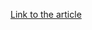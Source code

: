 [Link to the article](https://www.welivesecurity.com/en/scams/personal-data-fraudsters-docusign-scam-emails/)
